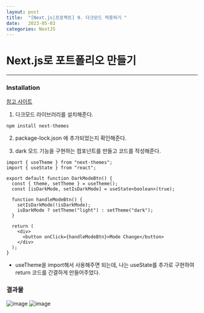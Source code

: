 ```yaml
---
layout: post
title:  "[Next.js|프로젝트] 9. 다크모드 적용하기 "
date:   2023-05-03
categories: NextJS
---
```


# Next.js로 포트폴리오 만들기

--- 

### Installation

[참고 사이트](https://github.com/pacocoursey/next-themes)

1. 다크모드 라이브러리를 설치해준다. 

`npm install next-themes`

2. package-lock.json 에 추가되었는지 확인해준다. 

3. dark 모드 기능을 구현하는 컴포넌트를 만들고 코드를 작성해준다.

```
import { useTheme } from "next-themes";
import { useState } from "react";

export default function DarkModeBtn() {
  const { theme, setTheme } = useTheme();
  const [isDarkMode, setIsDarkMode] = useState<boolean>(true);

  function handleModeBtn() {
    setIsDarkMode(!isDarkMode);
    isDarkMode ? setTheme("light") : setTheme("dark");
  }

  return (
    <div>
      <button onClick={handleModeBtn}>Mode Change</button>
    </div>
  );
}
```

* useTheme을 import해서 사용해주면 되는데, 나는 useState를 추가로 구현하여 return 코드를 간결하게 만들어주었다.

### 결과물

![image](https://user-images.githubusercontent.com/88815795/235824874-610b8e12-b3e0-4eb9-aff4-4e45058b6c6b.png)
![image](https://user-images.githubusercontent.com/88815795/235824881-5eca1746-1486-42de-8dea-f94eb714066b.png)
